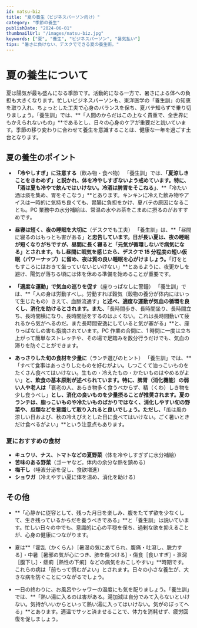 ```yaml
---
id: natsu-biz
title: "夏の養生（ビジネスパーソン向け）"
category: "季節の養生"
publishDate: "2024-06-01"
thumbnailUrl: "/images/natsu-biz.jpg"
keywords: ["夏", "養生", "ビジネスパーソン", "暑気払い"]
tips: "暑さに負けない、デスクでできる夏の養生術。"
---
```


# 夏の養生について

夏は陽気が最も盛んになる季節です。活動的になる一方で、暑さによる体への負担も大きくなります。忙しいビジネスパーソンも、東洋医学の「養生訓」の知恵を取り入れ、ちょっとした工夫で心身のバランスを保ち、夏バテ知らずで乗り切りましょう。「養生訓」では、**「人間のからだはこの上なく貴重で、全世界にもかえられないもの」**であるとし、日々の心身のケアが重要だと説いています。季節の移り変わりに合わせて養生を意識することは、健康な一年を過ごす土台となります。

## 夏の養生のポイント

- **「冷やしすぎ」に注意する**（飲み物・食べ物）
  「養生訓」では、**「夏涼しきことをきわめず」**と説かれ、体を冷やしすぎないよう戒めています。特に、**「酒は夏も冷やで飲んではいけない。冷酒は脾胃をそこねる」**、**「冷たい酒は痰を集め、胃をそこなう」**とあります。キンキンに冷えた飲み物やアイスは一時的に気持ち良くても、胃腸に負担をかけ、夏バテの原因になることも。PC 業務中の水分補給は、常温の水やお茶をこまめに摂るのがおすすめです。

- **昼寝は短く、夜の睡眠を大切に**（デスクでも工夫）
  「養生訓」は、**「昼間に寝るのはもっとも害がある」**と忠告しています。日が長い夏は、夜の睡眠が短くなりがちですが、昼間に長く寝ると「元気が循環しないで病気になる」とされます。もし昼間に眠気を感じたら、デスクで 15 分程度の短い仮眠（パワーナップ）に留め、夜は質の良い睡眠を心がけましょう。**「灯をともすころにはおきて坐っていないといけない」**とあるように、夜更かしを避け、陽気が落ちる頃には体を休める準備を始めることが重要です。

- **「適度な運動」で気血の巡りを促す**（座りっぱなしに警鐘）
  「養生訓」では、**「人の身は労動すべし。労動すれば穀気（穀物の養分が体内にはいって生じたもの）きえて、血脈流通す」**と述べ、適度な運動が気血の循環を良くし、消化を助けるとされます。また、**「長時間歩き、長時間坐り、長時間立ち、長時間横になり、長時間話をするのはよくない。これは長時間動いて疲れるから気がへるのだ。また長時間安逸にしていると気が塞がる」**と、座りっぱなしの害も指摘されています。PC 作業の合間に、1 時間に一度は立ち上がって簡単なストレッチや、その場で足踏みを数分行うだけでも、気血の滞りを防ぐことができます。

- **あっさりした旬の食材を少量に**（ランチ選びのヒント）
  「養生訓」では、**「すべて食事はあっさりしたものを好むがよい。しつこくて油っこいものをたくさん食べてはいけない。生もの・冷えたもの・かたいものはやめるがよい」**と、飲食の基本原則が述べられています。特に、**脾胃（消化機能）の弱い人**や老人は**「衰老の人、あらき物多く食うべからず、精（くわ）しき物を少し食うべし」**とし、消化の良いものを少量摂ることが推奨されます。夏のランチは、脂っこいものや冷たいものばかりではなく、消化しやすい旬の野菜や、**瓜類**などを意識して取り入れると良いでしょう。ただし、**「瓜は風の涼しい日および、秋の冷えびえとした日に食べてはいけない。ごく暑いときだけ食べるがよい」**という注意点もあります。

### 夏におすすめの食材

- **キュウリ、ナス、トマトなどの夏野菜**（体を冷やしすぎずに水分補給）
- **苦味のある野菜**（ゴーヤなど。体内の余分な熱を鎮める）
- **梅干し**（唾液分泌を促し、食欲増進）
- **ショウガ**（冷えやすい夏に体を温め、消化を助ける）

## その他

- **「心静かに従容として、残った月日を楽しみ、腹をたてず欲を少なくして、生き残っているからだを養うべきである」**と「養生訓」は説いています。忙しい日々の中でも、意識的に心の平穏を保ち、過剰な欲を抑えることが、心身の健康につながります。

- 夏は**「霍乱（かくらん）［暑湿の気にあてられ、腹痛・吐瀉し、脱力する］・中暑［暑邪の気が心につき、肺を傷つける］・傷食［食いすぎ］・泄瀉［腹下し］・瘧痢［熱性の下痢］などの病気をおこしやすい」**時期です。これらの病は「前もって慎むがよい」とされます。日々の小さな養生が、大きな病を防ぐことにつながるでしょう。

- 一日の終わりに、お風呂やシャワーの温度にも気を配りましょう。「養生訓」では、**「熱い湯に入るのは害がある。湯加減は自分でみて入らないといけない。気持がいいからといって熱い湯に入ってはいけない。気がのぼってへる」**とあります。適温でサッと済ませることで、体力を消耗せず、疲労回復を促しましょう。
